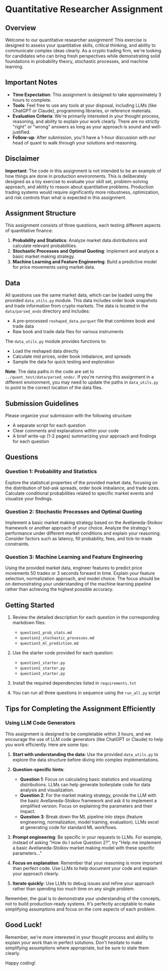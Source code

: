 # Quantitative Researcher Assignment

## Overview

Welcome to our quantitative researcher assignment! This exercise is designed to assess your quantitative skills, critical thinking, and ability to communicate complex ideas clearly. As a crypto trading firm, we're looking for candidates who can bring fresh perspectives while demonstrating solid foundations in probability theory, stochastic processes, and machine learning.

## Important Notes

- **Time Expectation**: This assignment is designed to take approximately 3 hours to complete.
- **Tools**: Feel free to use any tools at your disposal, including LLMs (like ChatGPT or Claude), programming libraries, or reference materials.
- **Evaluation Criteria**: We're primarily interested in your thought process, reasoning, and ability to explain your work clearly. There are no strictly "right" or "wrong" answers as long as your approach is sound and well-justified.
- **Follow-up**: After submission, you'll have a 1-hour discussion with our head of quant to walk through your solutions and reasoning.

## Disclaimer

**Important**: The code in this assignment is not intended to be an example of how things are done in production environments. This is deliberately designed as a toy exercise to evaluate your skill set, problem-solving approach, and ability to reason about quantitative problems. Production trading systems would require significantly more robustness, optimization, and risk controls than what is expected in this assignment.

## Assignment Structure

This assignment consists of three questions, each testing different aspects of quantitative finance:

1. **Probability and Statistics**: Analyze market data distributions and calculate relevant probabilities.
2. **Stochastic Processes and Optimal Quoting**: Implement and analyze a basic market making strategy.
3. **Machine Learning and Feature Engineering**: Build a predictive model for price movements using market data.

## Data

All questions use the same market data, which can be loaded using the provided `data_utils.py` module. This data includes order book snapshots and trade information from crypto markets. The data is located in the `data/parsed_ondo` directory and includes:

- A pre-processed `reshaped_data.parquet` file that combines book and trade data
- Raw book and trade data files for various instruments

The `data_utils.py` module provides functions to:
- Load the reshaped data directly
- Calculate mid prices, order book imbalance, and spreads
- Sample the data for quick testing and exploration

**Note**: The data paths in the code are set to `../quant_test/data/parsed_ondo/`. If you're running this assignment in a different environment, you may need to update the paths in `data_utils.py` to point to the correct location of the data files.

## Submission Guidelines

Please organize your submission with the following structure:
- A separate script for each question
- Clear comments and explanations within your code
- A brief write-up (1-2 pages) summarizing your approach and findings for each question

## Questions

### Question 1: Probability and Statistics
Explore the statistical properties of the provided market data, focusing on the distribution of bid-ask spreads, order book imbalance, and trade sizes. Calculate conditional probabilities related to specific market events and visualize your findings.

### Question 2: Stochastic Processes and Optimal Quoting
Implement a basic market making strategy based on the Avellaneda-Stoikov framework or another approach of your choice. Analyze the strategy's performance under different market conditions and explain your reasoning. Consider factors such as latency, fill probability, fees, and tick-to-trade constraints.

### Question 3: Machine Learning and Feature Engineering
Using the provided market data, engineer features to predict price movements 50 trades or 3 seconds forward in time. Explain your feature selection, normalization approach, and model choice. The focus should be on demonstrating your understanding of the machine learning pipeline rather than achieving the highest possible accuracy.

## Getting Started

1. Review the detailed description for each question in the corresponding markdown files:
   - `question1_prob_stats.md`
   - `question2_stochastic_processes.md`
   - `question3_ml_prediction.md`

2. Use the starter code provided for each question:
   - `question1_starter.py`
   - `question2_starter.py`
   - `question3_starter.py`

3. Install the required dependencies listed in `requirements.txt`

4. You can run all three questions in sequence using the `run_all.py` script

## Tips for Completing the Assignment Efficiently

### Using LLM Code Generators

This assignment is designed to be completable within 3 hours, and we encourage the use of LLM code generators (like ChatGPT or Claude) to help you work efficiently. Here are some tips:

1. **Start with understanding the data**: Use the provided `data_utils.py` to explore the data structure before diving into complex implementations.

2. **Question-specific hints**:
   - **Question 1**: Focus on calculating basic statistics and visualizing distributions. LLMs can help generate boilerplate code for data analysis and visualization.
   - **Question 2**: For the market making strategy, provide the LLM with the basic Avellaneda-Stoikov framework and ask it to implement a simplified version. Focus on explaining the parameters and their impact.
   - **Question 3**: Break down the ML pipeline into steps (feature engineering, normalization, model training, evaluation). LLMs excel at generating code for standard ML workflows.

3. **Prompt engineering**: Be specific in your requests to LLMs. For example, instead of asking "How do I solve Question 2?", try "Help me implement a basic Avellaneda-Stoikov market making model with these specific parameters..."

4. **Focus on explanation**: Remember that your reasoning is more important than perfect code. Use LLMs to help document your code and explain your approach clearly.

5. **Iterate quickly**: Use LLMs to debug issues and refine your approach rather than spending too much time on any single problem.

Remember, the goal is to demonstrate your understanding of the concepts, not to build production-ready systems. It's perfectly acceptable to make simplifying assumptions and focus on the core aspects of each problem.

## Good Luck!

Remember, we're more interested in your thought process and ability to explain your work than in perfect solutions. Don't hesitate to make simplifying assumptions where appropriate, but be sure to state them clearly.

Happy coding! 